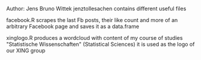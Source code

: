 Author: Jens Bruno Wittek
jenztollesachen contains different useful files

facebook.R
scrapes the last Fb posts, their like count and more of an arbitrary Facebook page and saves it as a data.frame

xinglogo.R
produces a wordcloud with content of my course of studies "Statistische Wissenschaften" (Statistical Sciences)
it is used as the logo of our XING group

